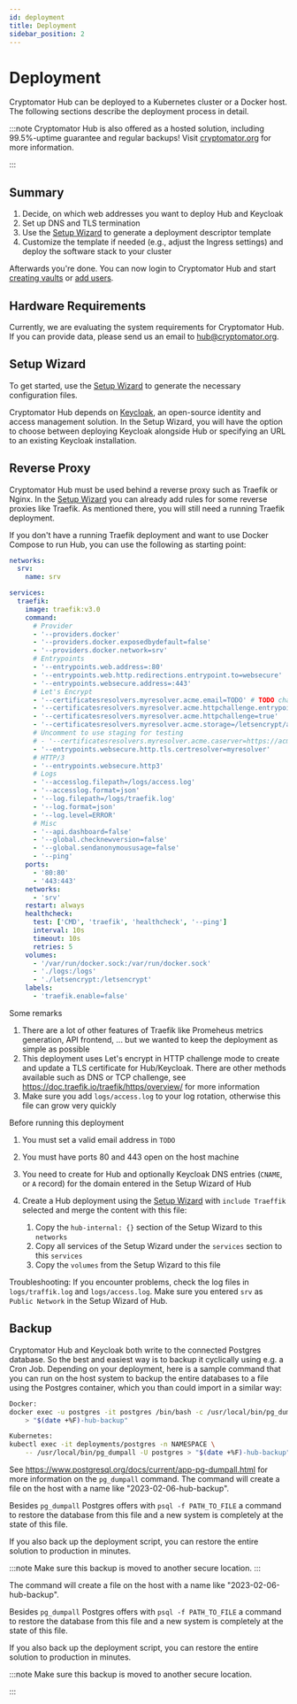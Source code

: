 ```yaml
---
id: deployment
title: Deployment
sidebar_position: 2
---
```


# Deployment

Cryptomator Hub can be deployed to a Kubernetes cluster or a Docker host. The following sections describe the deployment process in detail.

:::note
Cryptomator Hub is also offered as a hosted solution, including 99.5%-uptime guarantee and regular backups! Visit [cryptomator.org](https://cryptomator.org/for-teams/) for more information.

:::

## Summary

1. Decide, on which web addresses you want to deploy Hub and Keycloak
1. Set up DNS and TLS termination
1. Use the [Setup Wizard](https://cryptomator.org/hub/self-hosted/) to generate a deployment descriptor template
1. Customize the template if needed (e.g., adjust the Ingress settings) and deploy the software stack to your cluster

Afterwards you're done.
You can now login to Cryptomator Hub and start [creating vaults](hub/vault-management) or [add users](hub/user-group-management).

## Hardware Requirements

Currently, we are evaluating the system requirements for Cryptomator Hub. If you can provide data, please send us an email to hub@cryptomator.org.

## Setup Wizard

To get started, use the [Setup Wizard](https://cryptomator.org/hub/self-hosted/) to generate the necessary configuration files.

Cryptomator Hub depends on [Keycloak](https://www.keycloak.org/), an open-source identity and access management solution.
In the Setup Wizard, you will have the option to choose between deploying Keycloak alongside Hub or specifying an URL to an existing Keycloak installation.

## Reverse Proxy

Cryptomator Hub must be used behind a reverse proxy such as Traefik or Nginx. In the [Setup Wizard](https://cryptomator.org/hub/self-hosted/) you can already add rules for some reverse proxies like Traefik. As mentioned there, you will still need a running Traefik deployment.

If you don't have a running Traefik deployment and want to use Docker Compose to run Hub, you can use the following as starting point:

```yaml
networks:
  srv:
    name: srv

services:
  traefik:
    image: traefik:v3.0
    command:
      # Provider
      - '--providers.docker'
      - '--providers.docker.exposedbydefault=false'
      - '--providers.docker.network=srv'
      # Entrypoints
      - '--entrypoints.web.address=:80'
      - '--entrypoints.web.http.redirections.entrypoint.to=websecure'
      - '--entrypoints.websecure.address=:443'
      # Let's Encrypt
      - '--certificatesresolvers.myresolver.acme.email=TODO' # TODO change
      - '--certificatesresolvers.myresolver.acme.httpchallenge.entrypoint=web'
      - '--certificatesresolvers.myresolver.acme.httpchallenge=true'
      - '--certificatesresolvers.myresolver.acme.storage=/letsencrypt/acme.json'
      # Uncomment to use staging for testing
      # - '--certificatesresolvers.myresolver.acme.caserver=https://acme-staging-v02.api.letsencrypt.org/directory'
      - '--entrypoints.websecure.http.tls.certresolver=myresolver'
      # HTTP/3
      - '--entrypoints.websecure.http3'
      # Logs
      - '--accesslog.filepath=/logs/access.log'
      - '--accesslog.format=json'
      - '--log.filepath=/logs/traefik.log'
      - '--log.format=json'
      - '--log.level=ERROR'
      # Misc
      - '--api.dashboard=false'
      - '--global.checknewversion=false'
      - '--global.sendanonymoususage=false'
      - '--ping'
    ports:
      - '80:80'
      - '443:443'
    networks:
      - 'srv'
    restart: always
    healthcheck:
      test: ['CMD', 'traefik', 'healthcheck', '--ping']
      interval: 10s
      timeout: 10s
      retries: 5
    volumes:
      - '/var/run/docker.sock:/var/run/docker.sock'
      - './logs:/logs'
      - './letsencrypt:/letsencrypt'
    labels:
      - 'traefik.enable=false'
```

Some remarks

1. There are a lot of other features of Traefik like Promeheus metrics generation, API frontend, ... but we wanted to keep the deployment as simple as possible
1. This deployment uses Let's encrypt in HTTP challenge mode to create and update a TLS certificate for Hub/Keycloak. There are other methods available such as DNS or TCP challenge, see https://doc.traefik.io/traefik/https/overview/ for more information
1. Make sure you add `logs/access.log` to your log rotation, otherwise this file can grow very quickly

Before running this deployment

1. You must set a valid email address in `TODO`
1. You must have ports 80 and 443 open on the host machine
1. You need to create for Hub and optionally Keycloak DNS entries (`CNAME`, or `A` record) for the domain entered in the Setup Wizard of Hub
1. Create a Hub deployment using the [Setup Wizard](https://cryptomator.org/hub/self-hosted/) with `include Traeffik` selected and merge the content with this file:

   1. Copy the `hub-internal: {}` section of the Setup Wizard to this `networks`
   1. Copy all services of the Setup Wizard under the `services` section to this `services`
   1. Copy the `volumes` from the Setup Wizard to this file

Troubleshooting: If you encounter problems, check the log files in `logs/traffik.log` and `logs/access.log`. Make sure you entered `srv` as `Public Network` in the Setup Wizard of Hub.

## Backup

Cryptomator Hub and Keycloak both write to the connected Postgres database. So the best and easiest way is to backup it cyclically using e.g. a Cron Job. Depending on your deployment, here is a sample command that you can run on the host system to backup the entire databases to a file using the Postgres container, which you than could import in a similar way:

```bash
Docker:
docker exec -u postgres -it postgres /bin/bash -c /usr/local/bin/pg_dumpall \ 
    > "$(date +%F)-hub-backup"

Kubernetes:
kubectl exec -it deployments/postgres -n NAMESPACE \
    -- /usr/local/bin/pg_dumpall -U postgres > "$(date +%F)-hub-backup"
```

See https://www.postgresql.org/docs/current/app-pg-dumpall.html for more information on the `pg_dumpall` command.
The command will create a file on the host with a name like "2023-02-06-hub-backup".

Besides `pg_dumpall` Postgres offers with `psql -f PATH_TO_FILE` a command to restore the database from this file and a new system is completely at the state of this file.

If you also back up the deployment script, you can restore the entire solution to production in minutes.

:::note
Make sure this backup is moved to another secure location.
:::

The command will create a file on the host with a name like "2023-02-06-hub-backup".

Besides `pg_dumpall` Postgres offers with `psql -f PATH_TO_FILE` a command to restore the database from this file and a new system is completely at the state of this file.

If you also back up the deployment script, you can restore the entire solution to production in minutes.

:::note
Make sure this backup is moved to another secure location.

:::
